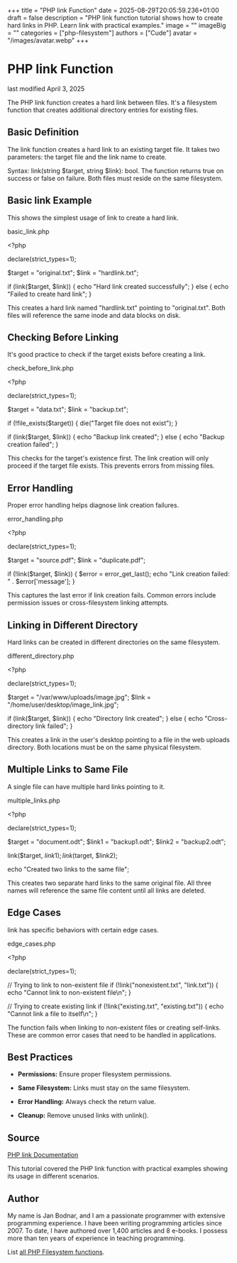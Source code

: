 +++
title = "PHP link Function"
date = 2025-08-29T20:05:59.236+01:00
draft = false
description = "PHP link function tutorial shows how to create hard links in PHP. Learn link with practical examples."
image = ""
imageBig = ""
categories = ["php-filesystem"]
authors = ["Cude"]
avatar = "/images/avatar.webp"
+++

# PHP link Function

last modified April 3, 2025

The PHP link function creates a hard link between files. It's a
filesystem function that creates additional directory entries for existing
files.

## Basic Definition

The link function creates a hard link to an existing target file.
It takes two parameters: the target file and the link name to create.

Syntax: link(string $target, string $link): bool. The function
returns true on success or false on failure. Both files must reside on the
same filesystem.

## Basic link Example

This shows the simplest usage of link to create a hard link.

basic_link.php
  

&lt;?php

declare(strict_types=1);

$target = "original.txt";
$link = "hardlink.txt";

if (link($target, $link)) {
    echo "Hard link created successfully";
} else {
    echo "Failed to create hard link";
}

This creates a hard link named "hardlink.txt" pointing to "original.txt". Both
files will reference the same inode and data blocks on disk.

## Checking Before Linking

It's good practice to check if the target exists before creating a link.

check_before_link.php
  

&lt;?php

declare(strict_types=1);

$target = "data.txt";
$link = "backup.txt";

if (!file_exists($target)) {
    die("Target file does not exist");
}

if (link($target, $link)) {
    echo "Backup link created";
} else {
    echo "Backup creation failed";
}

This checks for the target's existence first. The link creation will only
proceed if the target file exists. This prevents errors from missing files.

## Error Handling

Proper error handling helps diagnose link creation failures.

error_handling.php
  

&lt;?php

declare(strict_types=1);

$target = "source.pdf";
$link = "duplicate.pdf";

if (!link($target, $link)) {
    $error = error_get_last();
    echo "Link creation failed: " . $error['message'];
}

This captures the last error if link creation fails. Common errors include
permission issues or cross-filesystem linking attempts.

## Linking in Different Directory

Hard links can be created in different directories on the same filesystem.

different_directory.php
  

&lt;?php

declare(strict_types=1);

$target = "/var/www/uploads/image.jpg";
$link = "/home/user/desktop/image_link.jpg";

if (link($target, $link)) {
    echo "Directory link created";
} else {
    echo "Cross-directory link failed";
}

This creates a link in the user's desktop pointing to a file in the web uploads
directory. Both locations must be on the same physical filesystem.

## Multiple Links to Same File

A single file can have multiple hard links pointing to it.

multiple_links.php
  

&lt;?php

declare(strict_types=1);

$target = "document.odt";
$link1 = "backup1.odt";
$link2 = "backup2.odt";

link($target, $link1);
link($target, $link2);

echo "Created two links to the same file";

This creates two separate hard links to the same original file. All three names
will reference the same file content until all links are deleted.

## Edge Cases

link has specific behaviors with certain edge cases.

edge_cases.php
  

&lt;?php

declare(strict_types=1);

// Trying to link to non-existent file
if (!link("nonexistent.txt", "link.txt")) {
    echo "Cannot link to non-existent file\n";
}

// Trying to create existing link
if (!link("existing.txt", "existing.txt")) {
    echo "Cannot link a file to itself\n";
}

The function fails when linking to non-existent files or creating self-links.
These are common error cases that need to be handled in applications.

## Best Practices

- **Permissions:** Ensure proper filesystem permissions.

- **Same Filesystem:** Links must stay on the same filesystem.

- **Error Handling:** Always check the return value.

- **Cleanup:** Remove unused links with unlink().

## Source

[PHP link Documentation](https://www.php.net/manual/en/function.link.php)

This tutorial covered the PHP link function with practical
examples showing its usage in different scenarios.

## Author

My name is Jan Bodnar, and I am a passionate programmer with extensive
programming experience. I have been writing programming articles since 2007.
To date, I have authored over 1,400 articles and 8 e-books. I possess more
than ten years of experience in teaching programming.

List [all PHP Filesystem functions](/php/#php-fs).